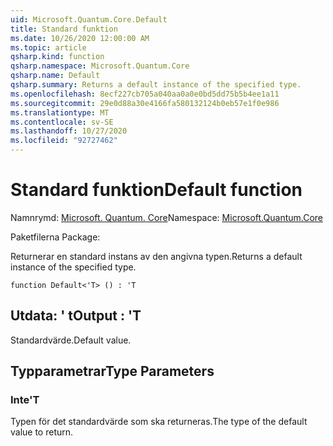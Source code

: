 ```yaml
---
uid: Microsoft.Quantum.Core.Default
title: Standard funktion
ms.date: 10/26/2020 12:00:00 AM
ms.topic: article
qsharp.kind: function
qsharp.namespace: Microsoft.Quantum.Core
qsharp.name: Default
qsharp.summary: Returns a default instance of the specified type.
ms.openlocfilehash: 8ecf227cb705a040aa0a0e0bd5dd75b5b4ee1a11
ms.sourcegitcommit: 29e0d88a30e4166fa580132124b0eb57e1f0e986
ms.translationtype: MT
ms.contentlocale: sv-SE
ms.lasthandoff: 10/27/2020
ms.locfileid: "92727462"
---
```

# <a name="default-function"></a><span data-ttu-id="e5c41-102">Standard funktion</span><span class="sxs-lookup"><span data-stu-id="e5c41-102">Default function</span></span>

<span data-ttu-id="e5c41-103">Namnrymd: [Microsoft. Quantum. Core](xref:Microsoft.Quantum.Core)</span><span class="sxs-lookup"><span data-stu-id="e5c41-103">Namespace: [Microsoft.Quantum.Core](xref:Microsoft.Quantum.Core)</span></span>

<span data-ttu-id="e5c41-104">Paketfilerna [](https://nuget.org/packages/)</span><span class="sxs-lookup"><span data-stu-id="e5c41-104">Package: [](https://nuget.org/packages/)</span></span>


<span data-ttu-id="e5c41-105">Returnerar en standard instans av den angivna typen.</span><span class="sxs-lookup"><span data-stu-id="e5c41-105">Returns a default instance of the specified type.</span></span>

```qsharp
function Default<'T> () : 'T
```


## <a name="output--t"></a><span data-ttu-id="e5c41-106">Utdata: ' t</span><span class="sxs-lookup"><span data-stu-id="e5c41-106">Output : 'T</span></span>

<span data-ttu-id="e5c41-107">Standardvärde.</span><span class="sxs-lookup"><span data-stu-id="e5c41-107">Default value.</span></span>

## <a name="type-parameters"></a><span data-ttu-id="e5c41-108">Typparametrar</span><span class="sxs-lookup"><span data-stu-id="e5c41-108">Type Parameters</span></span>

### <a name="t"></a><span data-ttu-id="e5c41-109">Inte</span><span class="sxs-lookup"><span data-stu-id="e5c41-109">'T</span></span>

<span data-ttu-id="e5c41-110">Typen för det standardvärde som ska returneras.</span><span class="sxs-lookup"><span data-stu-id="e5c41-110">The type of the default value to return.</span></span>